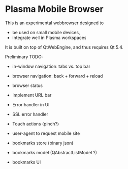 # Plasma Mobile Browser

This is an experimental webbrowser designed to 

- be used on small mobile devices,
- integrate well in Plasma workspaces

It is built on top of QtWebEngine, and thus requires Qt 5.4.



Preliminary TODO:

- in-window navigation: tabs vs. top bar
- browser navigation: back + forward + reload
- browser status
- Implement URL bar
- Error handler in UI
- SSL error handler
- Touch actions (pinch?)
- user-agent to request mobile site

- bookmarks store (binary json)
- bookmarks model (QAbstractListModel ?)
- bookmarks UI
